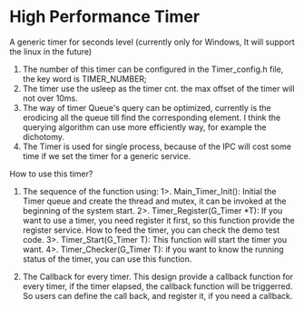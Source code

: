 # High Performance Timer
A generic timer for seconds level (currently only for Windows, It will support the linux in the future)


1. The number of this timer can be configured in the Timer_config.h file, the key word is TIMER_NUMBER;
2. The timer use the usleep as the timer cnt. the max offset of the timer will not over 10ms.
3. The way of timer Queue's query can be optimized, currently is the erodicing all the queue till find the corresponding element. 
   I think the querying algorithm can use more efficiently way, for example the dichotomy.
4. The Timer is used for single process, because of the IPC will cost some time if we set the timer for a generic service.

How to use this timer?

1. The sequence of the function using:
	1>. Main_Timer_Init(): Initial the Timer queue and create the thread and mutex, it can be invoked at the beginning of the system start.
	2>. Timer_Register(G_Timer *T): If you want to use a timer, you need register it first, so this function provide the register service. 
	    How to feed the timer, you can check the demo test code.
	3>. Timer_Start(G_Timer T): This function will start the timer you want.
	4>. Timer_Checker(G_Timer T): if you want to know the running status of the timer, you can use this function.

2. The Callback for every timer.
	This design provide a callback function for every timer, if the timer elapsed, the callback function will be triggerred.
	So users can define the call back, and register it, if you need a callback.
	